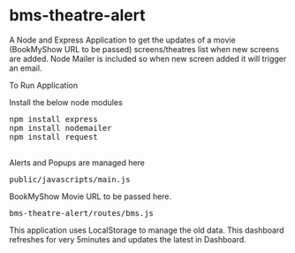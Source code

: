 # bms-theatre-alert

A Node and Express Application to get the updates of a movie (BookMyShow URL to be passed) screens/theatres list when new screens are added. Node Mailer is included so when new screen added it will trigger an email.



To Run Application

Install the below node modules

<pre>
npm install express
npm install nodemailer
npm install request
 </pre>
 Alerts and Popups are managed here
<pre>public/javascripts/main.js</pre> 
BookMyShow Movie URL to be passed here.
<pre>bms-theatre-alert/routes/bms.js</pre> 

This application uses LocalStorage to manage the old data. This dashboard refreshes for very 5minutes and updates the latest in Dashboard.
